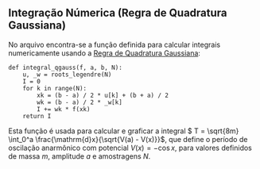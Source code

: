 ## Integração Númerica (Regra de Quadratura Gaussiana)

No arquivo  encontra-se a função definida para calcular integrais numericamente usando a [Regra de Quadratura Gaussiana](https://en.wikipedia.org/wiki/Gaussian_quadrature): 
```
def integral_qgauss(f, a, b, N): 
    u, _w = roots_legendre(N)
    I = 0
    for k in range(N):
        xk = (b - a) / 2 * u[k] + (b + a) / 2
        wk = (b - a) / 2 * _w[k]
        I += wk * f(xk)
    return I
```
Esta função é usada para calcular e graficar a integral $
T = \sqrt{8m} \int_0^a \frac{\mathrm{d}x}{\sqrt{V(a) - V(x)}}$, que define o período de oscilação anarmônico com potencial $V(x) = - \cos x$, para valores definidos de massa _m_, amplitude _a_ e amostragens _N_.